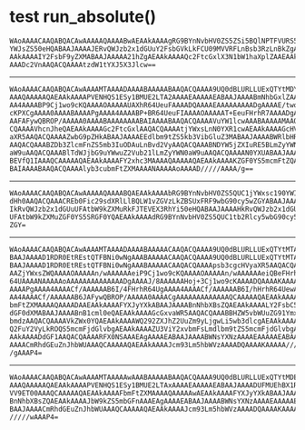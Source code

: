 # test run_absolute()

    WAoAAAACAAQABQACAwAAAAAQAAAABwAEAAkAAAAgRG9BYnNvbHV0ZS5ZSi5BQlNPTFVURS50
    YWJsZS50eHQABAAJAAAAJERvQWJzb2x1dGUuY2FsbGVkLkFCU09MVVRFLnBsb3RzLnBkZgAE
    AAkAAAAIY2FsbF9yZXMABAAJAAAAA21hZgAEAAkAAAAQc2FtcGxlX3N1bW1haXplZAAEAAkA
    AAADc2VnAAQACQAAAAtzdW1tYXJ5X3Jlcw==

---

    WAoAAAACAAQABQACAwAAAAMTAAAADAAAABAAAAABAAQACQAAAA9UQ0dBLURLLUExQTYtMDYA
    AAAQAAAAAQAEAAkAAAAPVENHQS1ESy1BMUE2LTA2AAAAEAAAAAEABAAJAAAABmNhbGxlZAAA
    AA4AAAABP9Cj1wo9cKQAAAAOAAAAAUAXhR64UeuFAAAADQAAAAEAAAAAAAAADgAAAAE/two9
    cKPXCgAAAA0AAAABAAAAPgAAAA4AAAABP+BR64UeuFIAAAAOAAAAAT+EeuFHrhR7AAAADgAA
    AAFAFywQBROP/AAAAA0AAAABAAAAAAAABAIAAAABAAQACQAAAAVuYW1lcwAAABAAAAAMAAQA
    CQAAAAVhcnJheQAEAAkAAAAGc2FtcGxlAAQACQAAAAtjYWxsLnN0YXR1cwAEAAkAAAAGcHVy
    aXR5AAQACQAAAAZwbG9pZHkABAAJAAAAEEdlbm9tZS5kb3VibGluZ3MABAAJAAAABWRlbHRh
    AAQACQAAABZDb3ZlcmFnZS5mb3IuODAuLnBvd2VyAAQACQAAABNDYW5jZXIuRE5BLmZyYWN0
    aW9uAAQACQAAABlTdWJjbG9uYWwuZ2Vub21lLmZyYWN0aW9uAAQACQAAAAN0YXUABAAJAAAA
    BEVfQ1IAAAQCAAAAAQAEAAkAAAAFY2xhc3MAAAAQAAAAAQAEAAkAAAAKZGF0YS5mcmFtZQAA
    BAIAAAABAAQACQAAAAlyb3cubmFtZXMAAAANAAAAAoAAAAD/////AAAA/g==

---

    WAoAAAACAAQABQACAwAAAAAQAAAABQAEAAkAAAAbRG9BYnNvbHV0ZS5QUC1jYWxsc190YWIu
    dHh0AAQACQAAACREb0Fic29sdXRlLlBQLW1vZGVzLkZBSUxFRF9wbG90cy5wZGYABAAJAAAA
    IkRvQWJzb2x1dGUuUFAtbW9kZXMuRkFJTEVEX3RhYi50eHQABAAJAAAAHkRvQWJzb2x1dGUu
    UFAtbW9kZXMuZGF0YS5SRGF0YQAEAAkAAAAdRG9BYnNvbHV0ZS5QUC1tb2Rlcy5wbG90cy5w
    ZGY=

---

    WAoAAAACAAQABQACAwAAAAMTAAAADAAAABAAAAACAAQACQAAAA9UQ0dBLURLLUExQTYtMTAA
    BAAJAAAAD1RDR0EtREstQTFBNi0wNgAAABAAAAACAAQACQAAAA9UQ0dBLURLLUExQTYtMTAA
    BAAJAAAAD1RDR0EtREstQTFBNi0wNgAAABAAAAACAAQACQAAAApsb3cgcHVyaXR5AAQACQAA
    AAZjYWxsZWQAAAAOAAAAAn/wAAAAAAeiP9Cj1wo9cKQAAAAOAAAAAn/wAAAAAAeiQBeFHrhR
    64UAAAANAAAAAoAAAAAAAAAAAAAADgAAAAJ/8AAAAAAHoj+3Cj1wo9cKAAAADQAAAAKAAAAA
    AAAAPgAAAA4AAAACf/AAAAAAB6I/4FHrhR64UgAAAA4AAAACf/AAAAAAB6I/hHrhR64UewAA
    AA4AAAACf/AAAAAAB6JAFywQBROP/AAAAA0AAAACgAAAAAAAAAAAAAQCAAAAAQAEAAkAAAAF
    bmFtZXMAAAAQAAAADAAEAAkAAAAFYXJyYXkABAAJAAAABnNhbXBsZQAEAAkAAAALY2FsbC5z
    dGF0dXMABAAJAAAABnB1cml0eQAEAAkAAAAGcGxvaWR5AAQACQAAABBHZW5vbWUuZG91Ymxp
    bmdzAAQACQAAAAVkZWx0YQAEAAkAAAAWQ292ZXJhZ2UuZm9yLjgwLi5wb3dlcgAEAAkAAAAT
    Q2FuY2VyLkROQS5mcmFjdGlvbgAEAAkAAAAZU3ViY2xvbmFsLmdlbm9tZS5mcmFjdGlvbgAE
    AAkAAAADdGF1AAQACQAAAARFX0NSAAAEAgAAAAEABAAJAAAABWNsYXNzAAAAEAAAAAEABAAJ
    AAAACmRhdGEuZnJhbWUAAAQCAAAAAQAEAAkAAAAJcm93Lm5hbWVzAAAADQAAAAKAAAAA////
    /gAAAP4=

---

    WAoAAAACAAQABQACAwAAAAMTAAAAAwAAABAAAAABAAQACQAAAA9UQ0dBLURLLUExQTYtMDEA
    AAAQAAAAAQAEAAkAAAAPVENHQS1ESy1BMUE2LTAxAAAAEAAAAAEABAAJAAAADUFMUEhBX1RB
    VV9ET00AAAQCAAAAAQAEAAkAAAAFbmFtZXMAAAAQAAAAAwAEAAkAAAAFYXJyYXkABAAJAAAA
    BnNhbXBsZQAEAAkAAAAJbW9kZS5mbGFnAAAEAgAAAAEABAAJAAAABWNsYXNzAAAAEAAAAAEA
    BAAJAAAACmRhdGEuZnJhbWUAAAQCAAAAAQAEAAkAAAAJcm93Lm5hbWVzAAAADQAAAAKAAAAA
    /////wAAAP4=

